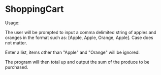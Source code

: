 # ShoppingCart

Usage:

The user will be prompted to input a comma delimited string of apples and oranges in the format such as: [Apple, Apple, Orange, Apple]. Case does not matter. 

Enter a list, items other than "Apple" and "Orange" will be ignored. 

The program will then total up and output the sum of the produce to be purchased. 
